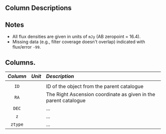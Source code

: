 ## Column Descriptions

## Notes
- All flux densities are given in units of ``mJy`` (AB zeropoint = 16.4).
- Missing data (e.g., filter coverage doesn't overlap) indicated with flux/error ``-99``.

## Columns.


|                   *Column*     | *Unit* |                                                                                       *Description* |
|     :--------------------:     | :--------------------:    |                                                       :------------------------------------------- |
|                                |  |                                                                                                     |
|                         ``ID`` | |ID of the object from the parent catalogue                                             |
|                          ``RA`` | | The Right Ascension coordinate as given in the parent catalogue                                      |
|                          ``DEC`` |  |                                                                                                ... |
|                          ``z`` |   |                                                                                               ... |
|                          ``ztype`` |  |                                                                                                ... |

